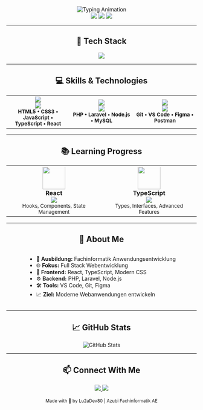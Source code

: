 <div align="center">
  <img src="https://readme-typing-svg.demolab.com?font=Fira+Code&pause=1000&color=FF69B4&center=true&width=480&lines=Frontend+%26+Backend+Developer;Azubi+Fachinformatik+AE;React+%7C+TypeScript+%7C+PHP+%7C+Laravel" alt="Typing Animation" />
  
  <br/>
  
  <img src="https://img.shields.io/badge/Role-Azubi%20Anwendungsentwicklung-ff69b4?style=flat-square"/>
  <img src="https://img.shields.io/badge/Focus-Full%20Stack%20Web%20Development-ff69b4?style=flat-square"/>
  <img src="https://img.shields.io/badge/Theme-Pink%20%26%20Modern-ff69b4?style=flat-square"/>
</div>

---

<div align="center">
  <h2>🚀 Tech Stack</h2>
  <img src="https://skillicons.dev/icons?i=html,css,js,ts,react,php,laravel,nodejs,mysql,git,figma,vscode" />
</div>

---

<div align="center">
  <h2>💻 Skills & Technologies</h2>
  
  <table>
    <tr>
      <td align="center" width="33%">
        <img src="https://img.shields.io/badge/Frontend-ff69b4?style=for-the-badge" /><br/>
        <img src="https://skillicons.dev/icons?i=html,css,js,ts,react" /><br/>
        <sub><b>HTML5 • CSS3 • JavaScript • TypeScript • React</b></sub>
      </td>
      <td align="center" width="33%">
        <img src="https://img.shields.io/badge/Backend-ff69b4?style=for-the-badge" /><br/>
        <img src="https://skillicons.dev/icons?i=php,laravel,nodejs,mysql" /><br/>
        <sub><b>PHP • Laravel • Node.js • MySQL</b></sub>
      </td>
      <td align="center" width="33%">
        <img src="https://img.shields.io/badge/Tools-ff69b4?style=for-the-badge" /><br/>
        <img src="https://skillicons.dev/icons?i=git,vscode,figma,postman" /><br/>
        <sub><b>Git • VS Code • Figma • Postman</b></sub>
      </td>
    </tr>
  </table>
</div>

---

<div align="center">
  <h2>📚 Learning Progress</h2>
  
  <table>
    <tr>
      <td align="center" width="50%">
        <img src="https://skillicons.dev/icons?i=react" width="60" /><br/>
        <b>React</b><br/>
        <img src="https://progress-bar.dev/75/?scale=100&title=Progress&width=150&color=ff69b4&suffix=%" />
        <br/><sub>Hooks, Components, State Management</sub>
      </td>
      <td align="center" width="50%">
        <img src="https://skillicons.dev/icons?i=ts" width="60" /><br/>
        <b>TypeScript</b><br/>
        <img src="https://progress-bar.dev/60/?scale=100&title=Progress&width=150&color=ff69b4&suffix=%" />
        <br/><sub>Types, Interfaces, Advanced Features</sub>
      </td>
    </tr>
  </table>
</div>

---

<div align="center">
  <h2>🎯 About Me</h2>
  
  <div align="left" style="display: inline-block;">
    <ul>
      <li>💼 <b>Ausbildung:</b> Fachinformatik Anwendungsentwicklung</li>
      <li>🌐 <b>Fokus:</b> Full Stack Webentwicklung</li>
      <li>🎨 <b>Frontend:</b> React, TypeScript, Modern CSS</li>
      <li>⚙️ <b>Backend:</b> PHP, Laravel, Node.js</li>
      <li>🛠️ <b>Tools:</b> VS Code, Git, Figma</li>
      <li>📈 <b>Ziel:</b> Moderne Webanwendungen entwickeln</li>
    </ul>
  </div>
</div>

---

<div align="center">
  <h2>📈 GitHub Stats</h2>
  <img src="https://github-readme-stats.vercel.app/api?username=Lu2aDev80&show_icons=true&theme=radical&border_color=ff69b4&title_color=ff69b4&text_color=f0f0f0&icon_color=ff69b4&count_private=true" alt="GitHub Stats" />
</div>

---

<div align="center">
  <h2>📫 Connect With Me</h2>
  
  <a href="mailto:dein.email@example.com">
    <img src="https://img.shields.io/badge/Email-ff69b4?style=for-the-badge&logo=gmail&logoColor=white" />
  </a>
  <a href="https://linkedin.com/in/dein-profil">
    <img src="https://img.shields.io/badge/LinkedIn-ff69b4?style=for-the-badge&logo=linkedin&logoColor=white" />
  </a>
</div>

<div align="center">
  <br/>
  <sub>Made with 💖 by Lu2aDev80 | Azubi Fachinformatik AE</sub>
</div>
